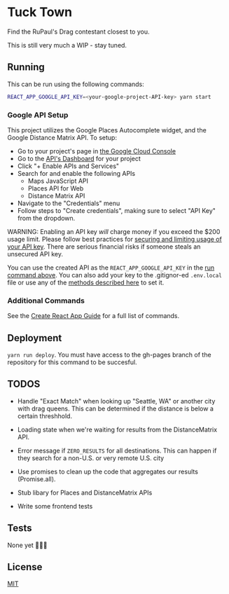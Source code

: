 # Tuck Town
Find the RuPaul's Drag contestant closest to you.

This is still very much a WIP - stay tuned.

## Running
This can be run using the following commands:

```bash
REACT_APP_GOOGLE_API_KEY=<your-google-project-API-key> yarn start
```

### Google API Setup
This project utilizes the Google Places Autocomplete widget, and the Google Distance Matrix API. To setup:

* Go to your project's page in [the Google Cloud Console](console.cloud.google.com)
* Go to the [API's Dashboard](https://console.cloud.google.com/apis/dashboard) for your project
* Click "+ Enable APIs and Services"
* Search for and enable the following APIs
    * Maps JavaScript API
    * Places API for Web
    * Distance Matrix API
* Navigate to the "Credentials" menu
* Follow steps to "Create credentials", making sure to select "API Key" from the dropdown.

WARNING: Enabling an API key _will_ charge money if you exceed the $200 usage limit. Please follow best practices for [securing and limiting usage of your API key](https://support.google.com/cloud/answer/6310037?hl=en_US). There are serious financial risks if someone steals an unsecured API key.

You can use the created API as the `REACT_APP_GOOGLE_API_KEY` in the [run command above](#running). You can also add your key to the .gitignor-ed `.env.local` file or use any of the [methods described here](https://facebook.github.io/create-react-app/docs/adding-custom-environment-variables#adding-temporary-environment-variables-in-your-shell) to set it.

### Additional Commands
See the [Create React App Guide](./CREATE_REACT_APP_GUIDE.md) for a full list of commands.

## Deployment
`yarn run deploy`. You must have access to the gh-pages branch of the repository for this command to be succesful.

## TODOS
* Handle "Exact Match" when looking up "Seattle, WA" or another city with drag queens. This can be determined if the distance is below a certain threshhold.
* Loading state when we're waiting for results from the DistanceMatrix API.

* Error message if `ZERO_RESULTS` for all destinations. This can happen if they search for a non-U.S. or very remote U.S. city
* Use promises to clean up the code that aggregates our results (Promise.all).

* Stub libary for Places and DistanceMatrix APIs
* Write some frontend tests

## Tests 
None yet 🐛🐛🐛

## License
[MIT](LICENSE)
